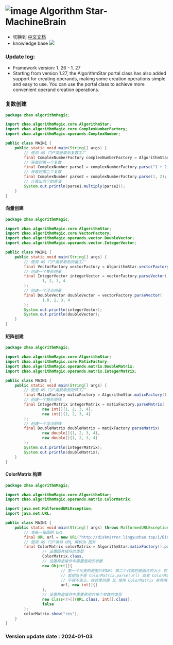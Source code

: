# ![image](https://user-images.githubusercontent.com/113756063/194830221-abe24fcc-484b-4769-b3b7-ec6d8138f436.png) Algorithm Star-MachineBrain

- 切换到 [中文文档](https://github.com/BeardedManZhao/algorithmStar/blob/Zhao-develop/src_code/README-Chinese.md)
- knowledge base
  <a href="https://github.com/BeardedManZhao/algorithmStar/blob/main/KnowledgeDocument/knowledge%20base.md">
  <img src = "https://user-images.githubusercontent.com/113756063/194832492-f8c184c1-55e8-4f16-943a-34b99ac751d4.png"/>
  </a>

### Update log:

* Framework version: 1. 26 - 1. 27
* Starting from version 1.27, the AlgorithmStar portal class has also added support for creating operands, making some
  creation operations simple and easy to use. You can use the portal class to achieve more convenient operand creation
  operations.

### 复数创建

```java
package zhao.algorithmMagic;

import zhao.algorithmMagic.core.AlgorithmStar;
import zhao.algorithmMagic.core.ComplexNumberFactory;
import zhao.algorithmMagic.operands.ComplexNumber;

public class MAIN1 {
    public static void main(String[] args) {
        // 使用 AS 门户类获取到复数工厂
        final ComplexNumberFactory complexNumberFactory = AlgorithmStar.complexNumberFactory();
        // 获取到第一个复数
        final ComplexNumber parse1 = complexNumberFactory.parse("1 + 2i");
        // 获取到第二个复数
        final ComplexNumber parse2 = complexNumberFactory.parse(1, 2);
        // 计算出两个的乘法
        System.out.println(parse1.multiply(parse2));
    }
}

```

#### 向量创建

```java
package zhao.algorithmMagic;

import zhao.algorithmMagic.core.AlgorithmStar;
import zhao.algorithmMagic.core.VectorFactory;
import zhao.algorithmMagic.operands.vector.DoubleVector;
import zhao.algorithmMagic.operands.vector.IntegerVector;

public class MAIN1 {
    public static void main(String[] args) {
        // 使用 AS 门户类获取到向量工厂
        final VectorFactory vectorFactory = AlgorithmStar.vectorFactory();
        // 创建一个整形向量
        final IntegerVector integerVector = vectorFactory.parseVector(
                1, 2, 3, 4
        );
        // 创建一个浮点向量
        final DoubleVector doubleVector = vectorFactory.parseVector(
                1.0, 2, 3, 4
        );
        System.out.println(integerVector);
        System.out.println(doubleVector);
    }
}
```

#### 矩阵创建

```java
package zhao.algorithmMagic;

import zhao.algorithmMagic.core.AlgorithmStar;
import zhao.algorithmMagic.core.MatixFactory;
import zhao.algorithmMagic.operands.matrix.DoubleMatrix;
import zhao.algorithmMagic.operands.matrix.IntegerMatrix;

public class MAIN1 {
    public static void main(String[] args) {
        // 使用 AS 门户类获取到矩阵工厂
        final MatixFactory matixFactory = AlgorithmStar.matixFactory();
        // 创建一个整形矩阵
        final IntegerMatrix integerMatrix = matixFactory.parseMatrix(
                new int[]{1, 2, 3, 4},
                new int[]{1, 2, 3, 4}
        );
        // 创建一个浮点矩阵
        final DoubleMatrix doubleMatrix = matixFactory.parseMatrix(
                new double[]{1, 2, 3, 4},
                new double[]{1, 2, 3, 4}
        );
        System.out.println(integerMatrix);
        System.out.println(doubleMatrix);
    }
}

```

#### ColorMatrix 构建

```java
package zhao.algorithmMagic;

import zhao.algorithmMagic.core.AlgorithmStar;
import zhao.algorithmMagic.operands.matrix.ColorMatrix;

import java.net.MalformedURLException;
import java.net.URL;

public class MAIN1 {
    public static void main(String[] args) throws MalformedURLException {
        // 准备一张图的 URL
        final URL url = new URL("http://diskmirror.lingyuzhao.top/1/Binary/%E3%80%8AalgorithmStar%20%E6%9C%BA%E5%99%A8%E5%AD%A6%E4%B9%A0%E3%80%8B%E7%9A%84%E5%B0%81%E9%9D%A2.jpg");
        // 使用 AS 门户类将 URL 解析为 图片
        final ColorMatrix colorMatrix = AlgorithmStar.matixFactory().parseImage(
                // 设置图片矩阵的类型
                ColorMatrix.class,
                // 设置构造操作中需要使用的参数
                new Object[]{
                        // 第一个代表的是图片的URL 第二个代表的是图片的大小 在这里我们没有对图的大小进行设置
                        // 就相当于是 ColorMatrix.parse(url) 或者 ColorMatrix.parse(url, new int[]{})
                        // 不得不承认，在这里创建 比 使用 ColorMatrix 有些麻烦
                        url, new int[]{}
                },
                // 设置构造操作中需要使用的每个参数的类型
                new Class<?>[]{URL.class, int[].class},
                false
        );
        colorMatrix.show("res");
    }
}

```

### Version update date : 2024-01-03